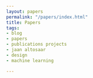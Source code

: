 ```yaml
---
layout: papers
permalink: "/papers/index.html"
title: Papers
tags:
- blog
- papers
- publications projects
- jaan altosaar
- design
- machine learning

---
```


